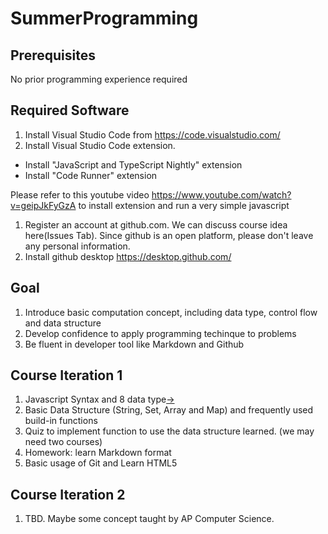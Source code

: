 # SummerProgramming

## Prerequisites

No prior programming experience required

## Required Software 
1. Install Visual Studio Code from https://code.visualstudio.com/
1. Install Visual Studio Code extension.     
  - Install "JavaScript and TypeScript Nightly" extension 
  - Install "Code Runner" extension
  
  Please refer to this youtube video https://www.youtube.com/watch?v=geipJkFyGzA to install extension and run a very simple javascript
  
1. Register an account at github.com. We can discuss course idea here(Issues Tab). Since github is an open platform, please don't leave any personal information.
1. Install github desktop https://desktop.github.com/

## Goal 
1. Introduce basic computation concept, including data type, control flow and data structure
2. Develop confidence to apply programming techinque to problems
3. Be fluent in developer tool like Markdown and Github

## Course Iteration 1
1. Javascript Syntax and 8 data type[&#8594;](course_1.md)
1. Basic Data Structure (String, Set, Array and Map) and frequently used build-in functions
1. Quiz to implement function to use the data structure learned. (we may need two courses) 
1. Homework: learn Markdown format
1. Basic usage of Git and Learn HTML5

## Course Iteration 2
1. TBD. Maybe some concept taught by AP Computer Science. 
